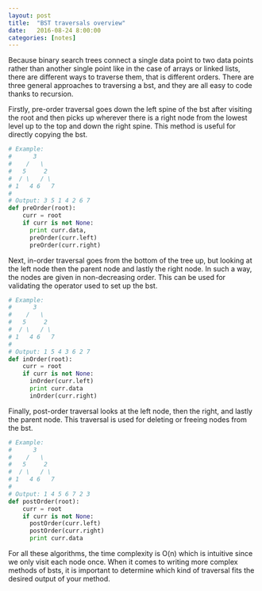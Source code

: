 ```yaml
---
layout: post
title:  "BST traversals overview"
date:   2016-08-24 8:00:00
categories: [notes]
---
```


Because binary search trees connect a single data point to two data points rather than another single point like in the case of arrays or linked lists, there are different ways to traverse them, that is different orders. There are three general approaches to traversing a bst, and they are all easy to code thanks to recursion.

Firstly, pre-order traversal goes down the left spine of the bst after visiting the root and then picks up wherever there is a right node from the lowest level up to the top and down the right spine. This method is useful for directly copying the bst.

```python
# Example:
#      3
#    /   \
#   5     2
#  / \   / \
# 1   4 6   7
# 
# Output: 3 5 1 4 2 6 7
def preOrder(root):
    curr = root
    if curr is not None:
      print curr.data,
      preOrder(curr.left)
      preOrder(curr.right)
```

Next, in-order traversal goes from the bottom of the tree up, but looking at the left node then the parent node and lastly the right node. In such a way, the nodes are given in non-decreasing order. This can be used for validating the operator used to set up the bst.

```python
# Example:
#      3
#    /   \
#   5     2
#  / \   / \
# 1   4 6   7
# 
# Output: 1 5 4 3 6 2 7
def inOrder(root):
    curr = root
    if curr is not None:
      inOrder(curr.left)
      print curr.data
      inOrder(curr.right)
```

Finally, post-order traversal looks at the left node, then the right, and lastly the parent node. This traversal is used for deleting or freeing nodes from the bst.

```python
# Example:
#      3
#    /   \
#   5     2
#  / \   / \
# 1   4 6   7
# 
# Output: 1 4 5 6 7 2 3
def postOrder(root):
    curr = root
    if curr is not None:
      postOrder(curr.left)
      postOrder(curr.right)
      print curr.data
```

For all these algorithms, the time complexity is O(n) which is intuitive since we only visit each node once. When it comes to writing more complex methods of bsts, it is important to determine which kind of traversal fits the desired output of your method.
